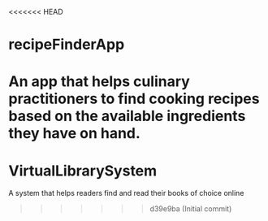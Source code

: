 <<<<<<< HEAD
# recipeFinderApp
An app that helps culinary practitioners to find cooking recipes based on the available ingredients they have on hand.
=======
# VirtualLibrarySystem
A system that helps readers find and read their books of choice online
>>>>>>> d39e9ba (Initial commit)

